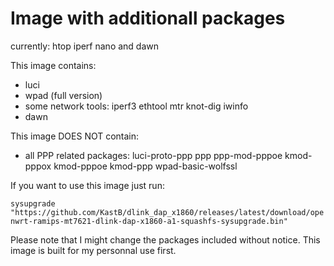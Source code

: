 # Image with additionall packages
currently: htop iperf nano and dawn

This image contains:
* luci
* wpad (full version)
* some network tools: iperf3 ethtool mtr knot-dig iwinfo
* dawn

This image DOES NOT contain:
* all PPP related packages: luci-proto-ppp ppp ppp-mod-pppoe kmod-pppox kmod-pppoe kmod-ppp wpad-basic-wolfssl

If you want to use this image just run:

```sysupgrade "https://github.com/KastB/dlink_dap_x1860/releases/latest/download/openwrt-ramips-mt7621-dlink-dap-x1860-a1-squashfs-sysupgrade.bin"```

Please note that I might change the packages included without notice. This image is built for my personnal use first.
